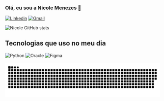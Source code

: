 ### Olá, eu sou a Nicole Menezes 👋

[![Linkedin](https://img.shields.io/badge/LinkedIn-0077B5?style=for-the-badge&logo=linkedin&logoColor=white)](https://https://www.linkedin.com/in/nicole-menezes-834bb7245/)
[![Gmail](https://img.shields.io/badge/Gmail-D14836?style=for-the-badge&logo=gmail&logoColor=white)](nicolearm88@gmail.com)

![Nicole GitHub stats](https://github-readme-stats.vercel.app/api?username=NickMC88&show_icons=true&theme=radical)

## Tecnologias que uso no meu dia

<div style="display: inline_block">
  <img align="center" alt="Python" src="https://img.shields.io/badge/Python-3776AB?style=for-the-badge&logo=python&logoColor=white" />
  <img align="center" alt="Oracle" src="https://img.shields.io/badge/Oracle-F80000?style=for-the-badge&logo=oracle&logoColor=black" />
  <img align="center" alt="Figma" src="https://img.shields.io/badge/Figma-F24E1E?style=for-the-badge&logo=figma&logoColor=white" />
</div><br/>

<picture>
  <source media="(prefers-color-scheme: dark)" srcset="https://raw.githubusercontent.com/NickMC88/NickMC88/output/github-contribution-grid-snake-dark.svg">
  <source media="(prefers-color-scheme: light)" srcset="https://raw.githubusercontent.com/NickMC88/NickMC88/output/github-contribution-grid-snake.svg">
  <img alt="github contribution grid snake animation" src="https://raw.githubusercontent.com/NickMC88/NickMC88/output/github-contribution-grid-snake.svg">
</picture>
